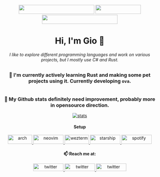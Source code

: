 <p align="center">
  <img src="https://img.shields.io/badge/Languages-C%23%20%7C%20Rust%20%7C%20Python-088F8F?style=for-the-badge&labelColor=4FC778" width="250" height="30"/>
  <a href="https://github.com/gpskwlkr/ova">
    <img src="https://img.shields.io/badge/Projects-ova-088F8F?style=for-the-badge&labelColor=4FC778" width="150" height="30" />
  </a>
  <img src="https://img.shields.io/badge/Focus-Backend%20Development-088F8F?style=for-the-badge&labelColor=4FC778" width="250" height="30"/>
</p>

<h1 align="center">Hi, I'm Gio 👋</h1>

<div align="center">
  <h6>
I like to explore different programming languages and work on various projects, but I mostly use C# and Rust.
  <h6>
</div>

<h3 align="center">🌱 I'm currently actively learning Rust and making some pet projects using it. Currently developing <code>ova</code>.</h3>

<div align="center">
  <a href="https://github.com/gpskwlkr/ova">
    <img alt="" src="https://github-readme-stats-gpskwlkr.vercel.app/api/pin/?username=gpskwlkr&repo=ova&theme=vue-dark&bg_color=45,077979,088F8F">
  </a>
</div>

<h3 align="center">🔭 My Github stats definitely need improvement, probably more in opensource direction.</h3>

<div align="center">
  <a href="https://github.com/gpskwlkr">
    <img alt="stats" src="https://github-readme-stats-gpskwlkr.vercel.app/api?username=gpskwlkr&show_icons=true&theme=vue-dark&bg_color=45,077979,088F8F">
  </a>
</div>

<h4 align="center">Setup</h4>
<div align="center">
  <a href="https://archlinux.org/">
    <img alt="arch" src="https://img.shields.io/badge/Arch-077979?style=flat-square&logo=archlinux&logoColor=1793d1" width="80" height="30">
  </a>
  <a href="https://neovim.io/">
    <img alt="neovim" src="https://img.shields.io/badge/Neovim-077979?style=flat-square&logo=neovim&logoColor=7ebf50" width="100" height="30">
  </a>
  <a href="https://github.com/wez/wezterm">
    <img alt="wezterm" src="https://img.shields.io/badge/Wezterm-077979?style=flat-square&logo=wezterm&logoColor=ffffff" width="80" height="30">
  </a>
  <a href="https://starship.rs/">
    <img alt="starship" src="https://img.shields.io/badge/Starship-077979?style=flat-square&logo=starship&logoColor=ffffff" width="100" height="30">
  </a>
  <a href="https://spotify.com">
    <img alt="spotify" src="https://img.shields.io/badge/Spotify-077979?style=flat-square&logo=spotify&logoColor=1DB954" width="100" height="30">
  </a>
</div>

<h4 align="center">📫 Reach me at:</h4>
<div align="center">
  <a href="https://twitter.com/gpskwlkr_">
    <img alt="twitter" src="https://img.shields.io/badge/-@gpskwlkr-1DA1F2?logo=twitter&logoColor=white&style=for-the-badge" width="100" height="25">
  </a>
  <a href="https://stackoverflow.com/users/12341438/giorgi-anakidze">
    <img alt="twitter" src="https://img.shields.io/badge/-@gpskwlkr-555555?logo=stackoverflow&logoColor=orange&style=for-the-badge" width="100" height="25">
  </a>
  <a href="https://www.linkedin.com/in/giorgi-anakidze/">
    <img alt="twitter" src="https://img.shields.io/badge/-@gpskwlkr-0077b5?logo=linkedin&logoColor=white&style=for-the-badge" width="100" height="25">
  </a>
</div>

